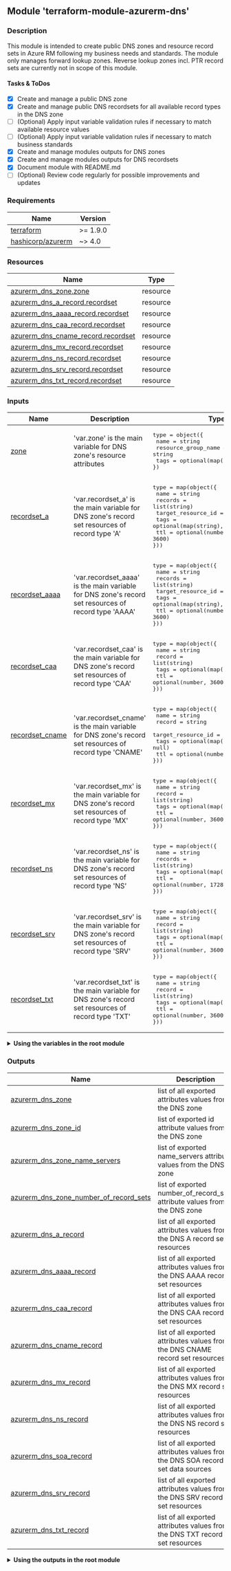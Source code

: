 ## Module 'terraform-module-azurerm-dns'

### Description

This module is intended to create public DNS zones and resource record sets in Azure RM following my business needs and standards. The module only manages forward lookup zones. Reverse lookup zones incl. PTR record sets are currently not in scope of this module.  

#### Tasks & ToDos

- [x] Create and manage a public DNS zone
- [x] Create and manage public DNS recordsets for all available record types in the DNS zone
- [ ] \(Optional) Apply input variable validation rules if necessary to match available resource values
- [ ] \(Optional) Apply input variable validation rules if necessary to match business standards
- [x] Create and manage modules outputs for DNS zones
- [x] Create and manage modules outputs for DNS recordsets
- [x] Document module with README.md
- [ ] \(Optional) Review code regularly for possible improvements and updates
  
### Requirements

| Name | Version |
|------|---------|
| <a name="requirement_terraform"></a> [terraform](#requirement\_terraform) | >= 1.9.0 |
| <a name="requirement_azurerm"></a> [hashicorp\/azurerm](#requirement\_azurerm) | ~> 4.0 |

### Resources

| Name | Type |
|------|------|
| [azurerm_dns_zone.zone](https://registry.terraform.io/providers/hashicorp/azurerm/latest/docs/resources/dns_zone) | resource |
| [azurerm_dns_a_record.recordset](https://registry.terraform.io/providers/hashicorp/azurerm/latest/docs/resources/dns_a_record) | resource |
| [azurerm_dns_aaaa_record.recordset](https://registry.terraform.io/providers/hashicorp/azurerm/latest/docs/resources/dns_aaaa_record) | resource |
| [azurerm_dns_caa_record.recordset](https://registry.terraform.io/providers/hashicorp/azurerm/latest/docs/resources/dns_caa_record) | resource |
| [azurerm_dns_cname_record.recordset](https://registry.terraform.io/providers/hashicorp/azurerm/latest/docs/resources/dns_cname_record) | resource |
| [azurerm_dns_mx_record.recordset](https://registry.terraform.io/providers/hashicorp/azurerm/latest/docs/resources/dns_mx_record) | resource |
| [azurerm_dns_ns_record.recordset](https://registry.terraform.io/providers/hashicorp/azurerm/latest/docs/resources/dns_ns_record) | resource |
| [azurerm_dns_srv_record.recordset](https://registry.terraform.io/providers/hashicorp/azurerm/latest/docs/resources/dns_srv_record) | resource |
| [azurerm_dns_txt_record.recordset](https://registry.terraform.io/providers/hashicorp/azurerm/latest/docs/resources/dns_txt_record) | resource |

### Inputs

| Name | Description | Type | Default | Required |
|------|-------------|------|---------|:--------:|
| <a name="input_zone"></a> [zone](#input\_zone) | 'var.zone' is the main variable for DNS zone's resource attributes | <pre>type        = object({<br>  name                  = string<br>  resource_group_name   = string<br>  tags                  = optional(map(string), null)<br>})<br></pre> | none | yes |
| <a name="input_recordset_a"></a> [recordset_a](#input\_recordset\_a) | 'var.recordset_a' is the main variable for DNS zone's record set resources of record type 'A' | <pre>type         = map(object({<br>  name                = string<br>  records             = list(string)<br>  target_resource_id  = optional(string)<br>  tags                = optional(map(string), null)<br>  ttl                 = optional(number, 3600)<br>}))<br></pre> | {} | no |
| <a name="input_recordset_aaaa"></a> [recordset_aaaa](#input\_recordset\_aaaa) | 'var.recordset_aaaa' is the main variable for DNS zone's record set resources of record type 'AAAA' | <pre>type        = map(object({<br>  name                = string<br>  records             = list(string)<br>  target_resource_id  = optional(string)<br>  tags                = optional(map(string), null)<br>  ttl                 = optional(number, 3600)<br>}))<br></pre> | {} | no |
| <a name="input_recordset_caa"></a> [recordset_caa](#input\_recordset\_caa) | 'var.recordset_caa' is the main variable for DNS zone's record set resources of record type 'CAA' | <pre>type        = map(object({<br>  name                = string<br>  record              = list(string)<br>  tags                = optional(map(string), null)<br>  ttl                 = optional(number, 3600)<br>}))<br></pre> | {} | no |
| <a name="input_recordset_cname"></a> [recordset_cname](#input\_recordset\_cname) | 'var.recordset_cname' is the main variable for DNS zone's record set resources of record type 'CNAME' | <pre>type        = map(object({<br>  name                = string<br>  record              = string<br>  target_resource_id  = optional(string)<br>  tags                = optional(map(string), null)<br>  ttl                 = optional(number, 3600)<br>}))<br></pre> | {} | no |
| <a name="input_recordset_mx"></a> [recordset_mx](#input\_recordset\_mx) | 'var.recordset_mx' is the main variable for DNS zone's record set resources of record type 'MX' | <pre>type        = map(object({<br>  name                = string<br>  record              = list(string)<br>  tags                = optional(map(string), null)<br>  ttl                 = optional(number, 3600)<br>}))<br></pre> | {} | no |
| <a name="input_recordset_ns"></a> [recordset_ns](#input\_recordset\_ns) | 'var.recordset_ns' is the main variable for DNS zone's record set resources of record type 'NS' | <pre>type        = map(object({<br>  name                = string<br>  records             = list(string)<br>  tags                = optional(map(string), null)<br>  ttl                 = optional(number, 172800)<br>}))<br></pre> | {} | no |
| <a name="input_recordset_srv"></a> [recordset_srv](#input\_recordset\_srv) | 'var.recordset_srv' is the main variable for DNS zone's record set resources of record type 'SRV' | <pre>type        = map(object({<br>  name                = string<br>  record              = list(string)<br>  tags                = optional(map(string), null)<br>  ttl                 = optional(number, 3600)<br>}))<br></pre> | {} | no |
| <a name="input_recordset_txt"></a> [recordset_txt](#input\_recordset\_txt) | 'var.recordset_txt' is the main variable for DNS zone's record set resources of record type 'TXT' | <pre>type        = map(object({<br>  name                = string<br>  record              = list(string)<br>  tags                = optional(map(string), null)<br>  ttl                 = optional(number, 3600)<br>}))<br></pre> | {} | no |
 
<details>
<summary><b>Using the variables in the root module</b></summary>

######
The following lines explain how the main variable in the root module has to be defined with minimum required settings if the module is used with a for_each loop and shall create multiple resources:  

```
variable "azurerm_dns" {
  type  = map(object({
    zone            = any
    recordset_a     = optional(any, {})
    recordset_aaaa  = optional(any, {})
    recordset_caa   = optional(any, {})
    recordset_cname = optional(any, {})
    recordset_mx    = optional(any, {})
    recordset_ns    = optional(any, {})
    recordset_srv   = optional(any, {})
    recordset_txt   = optional(any, {})
  }))
}
module "azurerm_dns" {
  source            = "github.com/uplink-systems/terraform-module-azurerm-dns"
  for_each          = var.azurerm_dns
  zone              = each.value.zone
  recordset_a       = each.value.recordset_a
  recordset_aaaa    = each.value.recordset_aaaa
  recordset_caa     = each.value.recordset_caa
  recordset_cname   = each.value.recordset_cname
  recordset_mx      = each.value.recordset_mx
  recordset_ns      = each.value.recordset_ns
  recordset_srv     = each.value.recordset_srv
  recordset_txt     = each.value.recordset_txt
}
```
</details>
  
### Outputs

| Name | Description |
|------|-------------|
| <a name="output_azurerm_dns_zone"></a> [azurerm\_dns\_zone](#output\_azurerm\_dns\_zone) | list of all exported attributes values from the DNS zone |
| <a name="output_azurerm_dns_zone_id"></a> [azurerm\_dns\_zone\_id](#output\_azurerm\_dns\_zone\_) | list of exported id attribute values from the DNS zone |
| <a name="output_azurerm_dns_zone_name_servers"></a> [azurerm\_dns\_zone\_name\_servers](#output\_azurerm\_dns\_zone\_name\_servers) | list of exported name_servers attribute values from the DNS zone |
| <a name="output_azurerm_dns_zone_number_of_record_sets"></a> [azurerm\_dns\_zone\_number\_of\_record\_sets](#output\_azurerm\_dns\_zone\_number\_of\_record\_sets) | list of exported number_of_record_sets attribute values from the DNS zone |
| <a name="output_azurerm_dns_a_record"></a> [azurerm\_dns\_a\_record](#output\_azurerm\_dns\_a\_record) | list of all exported attributes values from the DNS A record set resources  |
| <a name="output_azurerm_dns_aaaa_record"></a> [azurerm\_dns\_aaaa\_record](#output\_azurerm\_dns\_aaaa\_record) | list of all exported attributes values from the DNS AAAA record set resources  |
| <a name="output_azurerm_dns_caa_record"></a> [azurerm\_dns\_caa\_record](#output\_azurerm\_dns\_caa\_record) | list of all exported attributes values from the DNS CAA record set resources  |
| <a name="output_azurerm_dns_cname_record"></a> [azurerm\_dns\_cname\_record](#output\_azurerm\_dns\_cname\_record) | list of all exported attributes values from the DNS CNAME record set resources  |
| <a name="output_azurerm_dns_mx_record"></a> [azurerm\_dns\_mx\_record](#output\_azurerm\_dns\_mx\_record) | list of all exported attributes values from the DNS MX record set resources  |
| <a name="output_azurerm_dns_ns_record"></a> [azurerm\_dns\_ns\_record](#output\_azurerm\_dns\_ns\_record) | list of all exported attributes values from the DNS NS record set resources  |
| <a name="output_azurerm_dns_soa_record"></a> [azurerm\_dns\_soa\_record](#output\_azurerm\_dns\_soa\_record) | list of all exported attributes values from the DNS SOA record set data sources  |
| <a name="output_azurerm_dns_srv_record"></a> [azurerm\_dns\_srv\_record](#output\_azurerm\_dns\_srv\_record) | list of all exported attributes values from the DNS SRV record set resources  |
| <a name="output_azurerm_dns_txt_record"></a> [azurerm\_dns\_txt\_record](#output\_azurerm\_dns\_txt\_record) | list of all exported attributes values from the DNS TXT record set resources  |
  
<details>
<summary><b>Using the outputs in the root module</b></summary>

######
Output - IDs of all groups using 'azurerm_dns_zone' output:

```
output "azurerm_dns_zone_id_all_groups" {
  value = toset([
    for object_id in module.azurerm_dns : object_id.azurerm_dns_zone_id
  ])
}
```

...or directly via 'azurerm_dns_zone_id' output:

```
output "azurerm_dns_zone_id_all_groups" {
  value = values(module.azurerm_dns).*.azurerm_dns_zone_id
}
```

Output - ID of a single specified group using 'azurerm_dns_zone_id' output:

```
output "azurerm_dns_zone_id_group_1" {
  value = module.azurerm_dns["<i>&lt;Terraform-Resource-Name&gt;</i>"].azurerm_dns_zone_id
}
```
</details>
